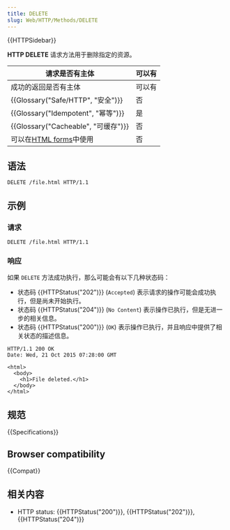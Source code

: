 ```yaml
---
title: DELETE
slug: Web/HTTP/Methods/DELETE
---
```


{{HTTPSidebar}}

**HTTP DELETE** 请求方法用于删除指定的资源。

| 请求是否有主体                                             | 可以有 |
| ---------------------------------------------------------- | ------ |
| 成功的返回是否有主体                                       | 可以有 |
| {{Glossary("Safe/HTTP", "安全")}}                               | 否     |
| {{Glossary("Idempotent", "幂等")}}                               | 是     |
| {{Glossary("Cacheable", "可缓存")}}                           | 否     |
| 可以在[HTML forms](/zh-CN/docs/Web/Guide/HTML/Forms)中使用 | 否     |

## 语法

```plain
DELETE /file.html HTTP/1.1
```

## 示例

### 请求

```plain
DELETE /file.html HTTP/1.1
```

### 响应

如果 `DELETE` 方法成功执行，那么可能会有以下几种状态码：

- 状态码 {{HTTPStatus("202")}} (`Accepted`) 表示请求的操作可能会成功执行，但是尚未开始执行。
- 状态码 {{HTTPStatus("204")}} (`No Content`) 表示操作已执行，但是无进一步的相关信息。
- 状态码 {{HTTPStatus("200")}} (`OK`) 表示操作已执行，并且响应中提供了相关状态的描述信息。

```plain
HTTP/1.1 200 OK
Date: Wed, 21 Oct 2015 07:28:00 GMT

<html>
  <body>
    <h1>File deleted.</h1>
  </body>
</html>
```

## 规范

{{Specifications}}

## Browser compatibility

{{Compat}}

## 相关内容

- HTTP status: {{HTTPStatus("200")}}, {{HTTPStatus("202")}}, {{HTTPStatus("204")}}
